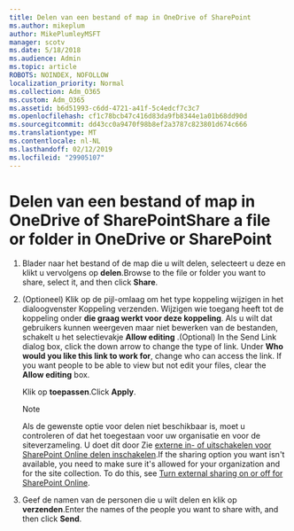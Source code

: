 ```yaml
---
title: Delen van een bestand of map in OneDrive of SharePoint
ms.author: mikeplum
author: MikePlumleyMSFT
manager: scotv
ms.date: 5/18/2018
ms.audience: Admin
ms.topic: article
ROBOTS: NOINDEX, NOFOLLOW
localization_priority: Normal
ms.collection: Adm_O365
ms.custom: Adm_O365
ms.assetid: b6d51993-c6dd-4721-a41f-5c4edcf7c3c7
ms.openlocfilehash: cf1c78bcb47c416d83da9fb8344e1a01b68dd90d
ms.sourcegitcommit: dd43cc0a9470f98b8ef2a3787c823801d674c666
ms.translationtype: MT
ms.contentlocale: nl-NL
ms.lasthandoff: 02/12/2019
ms.locfileid: "29905107"
---
```

# <a name="share-a-file-or-folder-in-onedrive-or-sharepoint"></a><span data-ttu-id="399c3-102">Delen van een bestand of map in OneDrive of SharePoint</span><span class="sxs-lookup"><span data-stu-id="399c3-102">Share a file or folder in OneDrive or SharePoint</span></span>

1. <span data-ttu-id="399c3-103">Blader naar het bestand of de map die u wilt delen, selecteert u deze en klikt u vervolgens op **delen**.</span><span class="sxs-lookup"><span data-stu-id="399c3-103">Browse to the file or folder you want to share, select it, and then click **Share**.</span></span>
    
2. <span data-ttu-id="399c3-p101">(Optioneel) Klik op de pijl-omlaag om het type koppeling wijzigen in het dialoogvenster Koppeling verzenden. Wijzigen wie toegang heeft tot de koppeling onder **die graag werkt voor deze koppeling**. Als u wilt dat gebruikers kunnen weergeven maar niet bewerken van de bestanden, schakelt u het selectievakje **Allow editing** .</span><span class="sxs-lookup"><span data-stu-id="399c3-p101">(Optional) In the Send Link dialog box, click the down arrow to change the type of link. Under **Who would you like this link to work for**, change who can access the link. If you want people to be able to view but not edit your files, clear the **Allow editing** box.</span></span> 
    
    <span data-ttu-id="399c3-107">Klik op **toepassen**.</span><span class="sxs-lookup"><span data-stu-id="399c3-107">Click **Apply**.</span></span>
    
    > [!NOTE]
    > <span data-ttu-id="399c3-p102">Als de gewenste optie voor delen niet beschikbaar is, moet u controleren of dat het toegestaan voor uw organisatie en voor de siteverzameling. U doet dit door Zie [externe in- of uitschakelen voor SharePoint Online delen inschakelen](https://go.microsoft.com/fwlink/?linkid=866426).</span><span class="sxs-lookup"><span data-stu-id="399c3-p102">If the sharing option you want isn't available, you need to make sure it's allowed for your organization and for the site collection. To do this, see [Turn external sharing on or off for SharePoint Online](https://go.microsoft.com/fwlink/?linkid=866426).</span></span> 
  
3. <span data-ttu-id="399c3-110">Geef de namen van de personen die u wilt delen en klik op **verzenden**.</span><span class="sxs-lookup"><span data-stu-id="399c3-110">Enter the names of the people you want to share with, and then click **Send**.</span></span>
    

